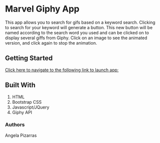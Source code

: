 # Marvel Giphy App
This app allows you to search for gifs based on a keyword search. Clicking to search for your keyword will generate a button. This new button will be named according to the search word you used and can be clicked on to display several giffs from Giphy. Click on an image to see the animated version, and click again to stop the animation.

## Getting Started 
[Click here to navigate to the following link to launch app:](https://apizarras.github.io/giphyMarvel/)

## Built With
1. HTML
2. Bootstrap CSS
3. Javascript/JQuery
4. Giphy API

### Authors
Angela Pizarras
